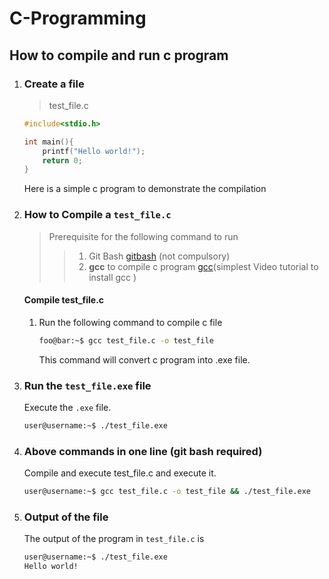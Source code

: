 # C-Programming


## How to compile and run c program

1. ### Create a file 
    > test_file.c
    ```c
    #include<stdio.h>

    int main(){
        printf("Hello world!");
        return 0;
    }
    ```
    Here is a simple c program to demonstrate the compilation
2. ### How to Compile a `test_file.c`
    > Prerequisite for the following command to run
    >
    >> 1. Git Bash [gitbash](https://git-scm.com/)  (not compulsory)
    >> 2. **gcc** to compile c program [gcc]()(simplest Video tutorial to install gcc )

    #### Compile test_file.c
    1. Run the following command to compile c file
        ```bash
        foo@bar:~$ gcc test_file.c -o test_file
        ```
        This command will convert c program into .exe file.

2. ### Run the `test_file.exe` file 
    Execute the `.exe` file.
    ```bash
    user@username:~$ ./test_file.exe
    ```

3. ### Above commands in one line (git bash required)
    Compile and execute test_file.c and execute it.
    ```bash
    user@username:~$ gcc test_file.c -o test_file && ./test_file.exe
    ```

4. ### Output of the file
    The output of the program in `test_file.c` is
    ```bash
    user@username:~$ ./test_file.exe
    Hello world!
    ```
